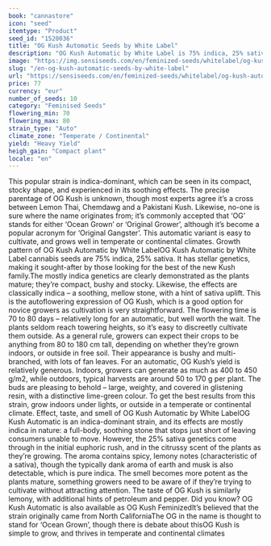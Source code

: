 ```yaml
---
book: "cannastore"
icon: "seed"
itemtype: "Product"
seed_id: "1520036"
title: "OG Kush Automatic Seeds by White Label"
description: "OG Kush Automatic by White Label is 75% indica, 25% sativa. The plants are compact and easy to grow. They smell citrussy, and produce a relaxing high."
image: "https://img.sensiseeds.com/en/feminized-seeds/whitelabel/og-kush-autoflower-image.png"
slug: "/en-og-kush-automatic-seeds-by-white-label"
url: "https://sensiseeds.com/en/feminized-seeds/whitelabel/og-kush-autoflower?a_aid=cannastore"
price: 77
currency: "eur"
number_of_seeds: 10
category: "Feminised Seeds"
flowering_min: 70
flowering_max: 80
strain_type: "Auto"
climate_zone: "Temperate / Continental"
yield: "Heavy Yield"
heigh_gain: "Compact plant"
locale: "en"
---
```

This popular strain is indica-dominant, which can be seen in its compact, stocky shape, and experienced in its soothing effects. The precise parentage of OG Kush is unknown, though most experts agree it’s a cross between Lemon Thai, Chemdawg and a Pakistani Kush. Likewise, no-one is sure where the name originates from; it’s commonly accepted that ‘OG’ stands for either ‘Ocean Grown’ or ‘Original Grower’, although it’s become a popular acronym for ‘Original Gangster’. This automatic variant is easy to cultivate, and grows well in temperate or continental climates. Growth pattern of OG Kush Automatic by White LabelOG Kush Automatic by White Label cannabis seeds are 75% indica, 25% sativa. It has stellar genetics, making it sought-after by those looking for the best of the new Kush family.The mostly indica genetics are clearly demonstrated as the plants mature; they’re compact, bushy and stocky. Likewise, the effects are classically indica – a soothing, mellow stone, with a hint of sativa uplift. This is the autoflowering expression of OG Kush, which is a good option for novice growers as cultivation is very straightforward. The flowering time is 70 to 80 days – relatively long for an automatic, but well worth the wait. The plants seldom reach towering heights, so it’s easy to discreetly cultivate them outside. As a general rule, growers can expect their crops to be anything from 80 to 180 cm tall, depending on whether they’re grown indoors, or outside in free soil. Their appearance is bushy and multi-branched, with lots of fan leaves. For an automatic, OG Kush’s yield is relatively generous. Indoors, growers can generate as much as 400 to 450 g/m2, while outdoors, typical harvests are around 50 to 170 g per plant. The buds are pleasing to behold – large, weighty, and covered in glistening resin, with a distinctive lime-green colour. To get the best results from this strain, grow indoors under lights, or outside in a temperate or continental climate. Effect, taste, and smell of OG Kush Automatic by White LabelOG Kush Automatic is an indica-dominant strain, and its effects are mostly indica in nature: a full-body, soothing stone that stops just short of leaving consumers unable to move. However, the 25% sativa genetics come through in the initial euphoric rush, and in the citrussy scent of the plants as they’re growing. The aroma contains spicy, lemony notes (characteristic of a sativa), though the typically dank aroma of earth and musk is also detectable, which is pure indica. The smell becomes more potent as the plants mature, something growers need to be aware of if they’re trying to cultivate without attracting attention. The taste of OG Kush is similarly lemony, with additional hints of petroleum and pepper. Did you know? OG Kush Automatic is also available as OG Kush FeminizedIt’s believed that the strain originally came from North CaliforniaThe OG in the name is thought to stand for ‘Ocean Grown’, though there is debate about thisOG Kush is simple to grow, and thrives in temperate and continental climates
